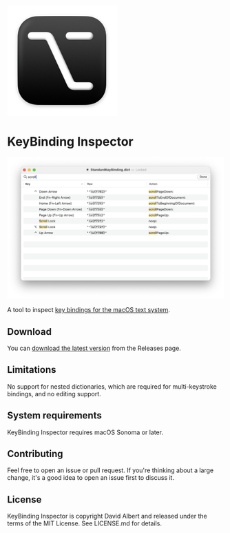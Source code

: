 <img src="/icon.png?raw=true" style="width: 128px, height: 128px" alt="The KeyBinding Inspector icon">

# KeyBinding Inspector

![A screenshot of KeyBinding Inspector](/screenshot.png?raw=true)

A tool to inspect [key bindings for the macOS text system](https://developer.apple.com/library/archive/documentation/Cocoa/Conceptual/EventOverview/TextDefaultsBindings/TextDefaultsBindings.html).

## Download

You can [download the latest version](https://github.com/davidbalbert/KeyBinding-Inspector/releases/latest) from the Releases page.

## Limitations

No support for nested dictionaries, which are required for multi-keystroke bindings, and no editing support.

## System requirements

KeyBinding Inspector requires macOS Sonoma or later.

## Contributing

Feel free to open an issue or pull request. If you're thinking about a large change, it's a good idea to open an issue first to discuss it.

## License

KeyBinding Inspector is copyright David Albert and released under the terms of the MIT License. See LICENSE.md for details.
